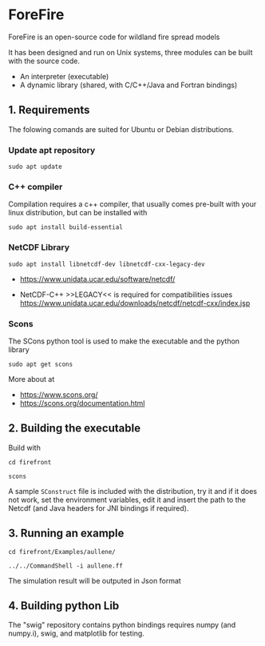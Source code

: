 # ForeFire

ForeFire is an open-source code for wildland fire spread models

It has been designed and run on Unix systems, three modules can be built with the source code.

  - An interpreter (executable)
  - A dynamic library (shared, with C/C++/Java and Fortran bindings)

## 1. Requirements

The folowing comands are suited for Ubuntu or Debian distributions.

### Update apt repository
```
sudo apt update
```

### C++ compiler
Compilation requires a c++ compiler, that usually comes pre-built with your linux distribution, but can be installed with
```
sudo apt install build-essential
```

### NetCDF Library 

```
sudo apt install libnetcdf-dev libnetcdf-cxx-legacy-dev
```

- https://www.unidata.ucar.edu/software/netcdf/

- NetCDF-C++ >>LEGACY<< is required for compatibilities issues
https://www.unidata.ucar.edu/downloads/netcdf/netcdf-cxx/index.jsp


### Scons

The SCons python tool is used to make the executable and the python library
```
sudo apt get scons
```

More about at 
- https://www.scons.org/
- https://scons.org/documentation.html

## 2. Building the executable

Build  with
```
cd firefront

scons
```
A sample `SConstruct` file is included with the distribution, try it and if it does not work, set the environment variables, edit it and insert the path to the Netcdf (and Java headers for JNI bindings if required).

## 3. Running an example

```
cd firefront/Examples/aullene/

../../CommandShell -i aullene.ff
```
The simulation result will be outputed in Json format

## 4. Building python Lib
The "swig" repository contains python bindings requires numpy (and numpy.i), swig, and matplotlib for testing. 
